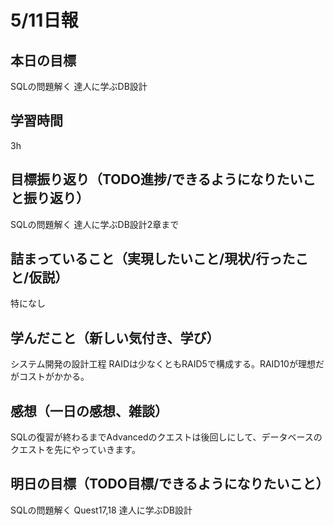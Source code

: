 # 5/11日報
## 本日の目標
SQLの問題解く
達人に学ぶDB設計
## 学習時間
3h
## 目標振り返り（TODO進捗/できるようになりたいこと振り返り）
SQLの問題解く
達人に学ぶDB設計2章まで
## 詰まっていること（実現したいこと/現状/行ったこと/仮説）
特になし
## 学んだこと（新しい気付き、学び）
システム開発の設計工程
RAIDは少なくともRAID5で構成する。RAID10が理想だがコストがかかる。
## 感想（一日の感想、雑談）
SQLの復習が終わるまでAdvancedのクエストは後回しにして、データベースのクエストを先にやっていきます。
## 明日の目標（TODO目標/できるようになりたいこと）
SQLの問題解く
Quest17,18
達人に学ぶDB設計
